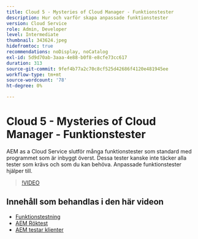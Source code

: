 ```yaml
---
title: Cloud 5 - Mysteries of Cloud Manager - Funktionstester
description: Hur och varför skapa anpassade funktionstester
version: Cloud Service
role: Admin, Developer
level: Intermediate
thumbnail: 343624.jpeg
hidefromtoc: true
recommendations: noDisplay, noCatalog
exl-id: 5d9d70ab-3aaa-4e88-b0f8-e8cfe73cc617
duration: 313
source-git-commit: 9fef4b77a2c70c8cf525d42686f4120e481945ee
workflow-type: tm+mt
source-wordcount: '78'
ht-degree: 0%

---
```


# Cloud 5 - Mysteries of Cloud Manager - Funktionstester

AEM as a Cloud Service slutför många funktionstester som standard med programmet som är inbyggt överst. Dessa tester kanske inte täcker alla tester som krävs och som du kan behöva. Anpassade funktionstester hjälper till.

>[!VIDEO](https://video.tv.adobe.com/v/343624?quality=12&learn=on)

## Innehåll som behandlas i den här videon

+ [Funktionstestning](https://experienceleague.adobe.com/docs/experience-manager-cloud-service/content/implementing/using-cloud-manager/test-results/functional-testing.html)
+ [AEM Röktest](https://github.com/adobe/aem-test-samples/)
+ [AEM testar klienter](https://github.com/adobe/aem-testing-clients/)
